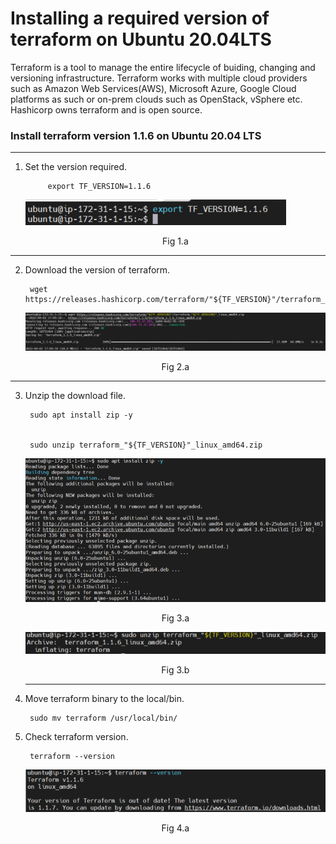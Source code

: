 # Installing a required version of terraform on Ubuntu 20.04LTS

Terraform is a tool to manage the entire lifecycle of buiding, changing and versioning infrastructure. Terraform works with multiple cloud providers such as Amazon Web Services(AWS), Microsoft Azure, Google Cloud platforms as such or on-prem clouds such as OpenStack, vSphere etc. Hashicorp owns terraform and is open source.

### Install terraform version 1.1.6 on Ubuntu 20.04 LTS
-------------------------------------------------------
1. Set the version required.

            export TF_VERSION=1.1.6

    ![Set Version](/images/tf_version.png "Set TF version")

    <figcaption align="center">Fig 1.a</figcaption>
    
---------------------------------------------------------------------------
2. Download the version of terraform.


        wget https://releases.hashicorp.com/terraform/"${TF_VERSION}"/terraform_"${TF_VERSION}"_linux_amd64.zip

    ![Set Version](/images/download_tf_ver.png)
    <figcaption align="center">Fig 2.a</figcaption>
---------------------------------------------------------------------------

3. Unzip the download file.

        sudo apt install zip -y

    
        sudo unzip terraform_"${TF_VERSION}"_linux_amd64.zip
    ![Set Version](/images/install_zip.png)
    <figcaption align="center">Fig 3.a</figcaption>

    ![Set Version](/images/unzip_tf.png)
    <figcaption align="center">Fig 3.b</figcaption>
    
    -----------------------------------------------------------------------

4. Move terraform binary to the local/bin.

        sudo mv terraform /usr/local/bin/

    


5. Check terraform version.

        terraform --version
    ![Set Version](/images/get_tf_version.png)
    <figcaption align="center">Fig 4.a</figcaption>

